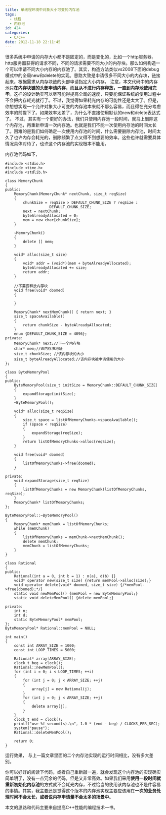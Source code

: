 ```yaml
---
title: 单线程环境中对象大小可变的内存池
tags:
  - 线程
  - 内存池
id: 424
categories:
  - C/C++
date: 2012-11-18 22:11:45
---
```


很多系统中申请的内存大小都不是固定的，而是变化的，比如一个http服务器。http服务器获得的请求不同，不同的请求需要不同大小的内存块。那么如何构造一个可以申请不同大小内存的内存池了。其实，构造方法类似vs2008下面的debug模式中的全局new和delete的实现。思路大致是申请很多不同大小的内存块，链接起来，根据需求从内存块链的头部申请指定大小内存。
注意，本文代码中的内存池只**在内存块链的头部申请内存，而且从不进行内存释放，一直到内存池使用完毕**。这样的设计确实可以尽可能得提高全局的速度，只要能保证系统的使用过程中不会把内存耗光就行了。不过，我觉得如果耗光内存的可能性还是太大了。但是，你想想实现一个允许对象大小可变的内存池本来就不那么容易，而且得在充分考虑效率的前提下了。如果效率太差了，为什么不直接使用默认的new和delete表达式了。
不过，其实有一个更好的办法，我们只使用内存池一段时间，就马上删除这个内存池，再重新申请一次内存池。也就是我们不能一次使用内存池的时间太长了。困难的是我们如何确定一次使用内存池的时间，什么需要删除内存池，时间太久了也许内存会耗光的，删除频繁了点又得不到想要的效率。这些也许就需要具体情况具体对待了，也许这个内存池的实现根本不能用。

内存池代码如下，

``` stylus
#include <stdio.h>
#include <time.h>
#include <stdlib.h>

class MemoryChunk
{
public:
    MemoryChunk(MemoryChunk* nextChunk, size_t reqSize)
    {
        chunkSize = reqSize > DEFAULT_CHUNK_SIZE ? reqSize :
                    DEFAULT_CHUNK_SIZE;
        next = nextChunk;
        byteAlreadyAllocated = 0;
        mem = new char[chunkSize];
    }

    ~MemoryChunk()
    {
        delete [] mem;
    }

    void* alloc(size_t size)
    {
        void* addr = (void*)(mem + byteAlreadyAllocated);
        byteAlreadyAllocated += size;
        return addr;
    }

    //不需要释放内存块
    void free(void* doomed)
    {

    }

    MemoryChunk* nextMemChunk() { return next; }
    size_t spaceAvailable()
    {
        return chunkSize - byteAlreadyAllocated;
    }
    enum {DEFAULT_CHUNK_SIZE = 4096};
private:
    MemoryChunk* next;//下一个内存块
    char* mem;//该内存块地址
    size_t chunkSize; //该内存块的大小
    size_t byteAlreadyAllocated;//该内存块被申请使用的大小
};

class ByteMemoryPool
{
public:
    ByteMemoryPool(size_t initSize = MemoryChunk::DEFAULT_CHUNK_SIZE)
    {
        expandStorage(initSize);
    }
    ~ByteMemoryPool();

    void* alloc(size_t reqSize)
    {
        size_t space = listOfMemoryChunks->spaceAvailable();
        if (space < reqSize)
        {
            expandStorage(reqSize);
        }
        return listOfMemoryChunks->alloc(reqSize);
    }

    void free(void* doomed)
    {
        listOfMemoryChunks->free(doomed);
    }

private:
    void expandStorage(size_t reqSize)
    {
        listOfMemoryChunks = new MemoryChunk(listOfMemoryChunks, reqSize);
    }
    MemoryChunk* listOfMemoryChunks;
};

ByteMemoryPool::~ByteMemoryPool()
{
    MemoryChunk* memChunk = listOfMemoryChunks;
    while (memChunk)
    {
        listOfMemoryChunks = memChunk->nextMemChunk();
        delete memChunk;
        memChunk = listOfMemoryChunks;
    }
}

class Rational
{
public:
    Rational(int a = 0, int b = 1) : n(a), d(b) {}
    void* operator new(size_t size) {return memPool->alloc(size);}
    void operator delete(void* doomed, size_t size) {/*memPool->free(doomed);*/}
    static void newMemPool() {memPool = new ByteMemoryPool;}
    static void deleteMemPool() {delete memPool;}

private:
    int n;
    int d;
    static ByteMemoryPool* memPool;
};
ByteMemoryPool* Rational::memPool = NULL;

int main()
{
    const int ARRAY_SIZE = 1000;
    const int LOOP_TIMES = 5000;

    Rational* array[ARRAY_SIZE];
    clock_t beg = clock();
    Rational::newMemPool();
    for (int i = 0; i < LOOP_TIMES; ++i)
    {
        for (int j = 0; j < ARRAY_SIZE; ++j)
        {
            array[j] = new Rational(j);
        }
        for (int j = 0; j < ARRAY_SIZE; ++j)
        {
            delete array[j];
        }
    }
    clock_t end = clock();
    printf("use %f second(s).\n", 1.0 * (end - beg) / CLOCKS_PER_SEC);
    system("pause");
    Rational::deleteMemPool();

    return 0;
}
```

运行效果，
与上一篇文章里面的二个内存池实现的运行时间相比，没有多大差别。

你可以好好的阅读下代码，或者自己重新敲一遍，就会发现这个内存池的实现确实简单明了，没有一点冗余的代码，但是又非常高效。如果我们采用**使用一段时间就重新初始化内存池**的方式就不会耗光内存，不过恰当的使用该内存池也不是件容易的事情。其实，我主要还是觉得这个版本的内存池实现主要应该用在**一次的业务处理时间不会太长，或者说内存申请量不会太多的场景中**。

本文的思路和代码主要来自提高C++性能的编程技术一书。